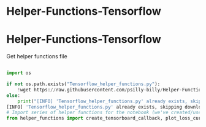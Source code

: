# Helper-Functions-Tensorflow

# Helper-Functions-Tensorflow
Get helper functions file
```python

import os 

if not os.path.exists("Tensorflow_helper_functions.py"):
    !wget https://raw.githubusercontent.com/psilly-billy/Helper-Functions-Tensorflow/main/Tensorflow_helper_functions.py
else:
    print("[INFO] 'Tensorflow_helper_functions.py' already exists, skipping download.")
[INFO] 'Tensorflow_helper_functions.py' already exists, skipping download.
# Import series of helper functions for the notebook (we've created/used these in previous notebooks)
from helper_functions import create_tensorboard_callback, plot_loss_curves, compare_historys
```
